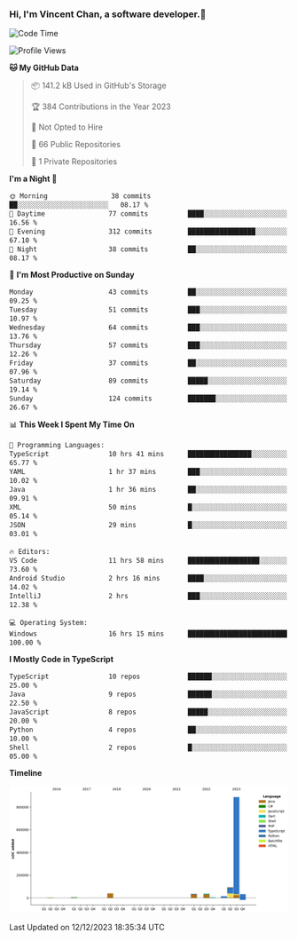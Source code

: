 ### Hi, I'm Vincent Chan, a software developer.👋

<!--
**hkvincent/hkvincent** is a ✨ _special_ ✨ repository because its `README.md` (this file) appears on your GitHub profile.

Here are some ideas to get you started:

- 🔭 I’m currently working on ...
- 🌱 I’m currently learning ...
- 👯 I’m looking to collaborate on ...
- 🤔 I’m looking for help with ...
- 💬 Ask me about ...
- 📫 How to reach me: ...
- 😄 Pronouns: ...
- ⚡ Fun fact: ...
-->
<!--START_SECTION:waka-->
![Code Time](http://img.shields.io/badge/Code%20Time-668%20hrs%2059%20mins-blue)

![Profile Views](http://img.shields.io/badge/Profile%20Views-0-blue)

**🐱 My GitHub Data** 

> 📦 141.2 kB Used in GitHub's Storage 
 > 
> 🏆 384 Contributions in the Year 2023
 > 
> 🚫 Not Opted to Hire
 > 
> 📜 66 Public Repositories 
 > 
> 🔑 1 Private Repositories 
 > 
**I'm a Night 🦉** 

```text
🌞 Morning                38 commits          ██░░░░░░░░░░░░░░░░░░░░░░░   08.17 % 
🌆 Daytime                77 commits          ████░░░░░░░░░░░░░░░░░░░░░   16.56 % 
🌃 Evening                312 commits         █████████████████░░░░░░░░   67.10 % 
🌙 Night                  38 commits          ██░░░░░░░░░░░░░░░░░░░░░░░   08.17 % 
```
📅 **I'm Most Productive on Sunday** 

```text
Monday                   43 commits          ██░░░░░░░░░░░░░░░░░░░░░░░   09.25 % 
Tuesday                  51 commits          ███░░░░░░░░░░░░░░░░░░░░░░   10.97 % 
Wednesday                64 commits          ███░░░░░░░░░░░░░░░░░░░░░░   13.76 % 
Thursday                 57 commits          ███░░░░░░░░░░░░░░░░░░░░░░   12.26 % 
Friday                   37 commits          ██░░░░░░░░░░░░░░░░░░░░░░░   07.96 % 
Saturday                 89 commits          █████░░░░░░░░░░░░░░░░░░░░   19.14 % 
Sunday                   124 commits         ███████░░░░░░░░░░░░░░░░░░   26.67 % 
```


📊 **This Week I Spent My Time On** 

```text
💬 Programming Languages: 
TypeScript               10 hrs 41 mins      ████████████████░░░░░░░░░   65.77 % 
YAML                     1 hr 37 mins        ███░░░░░░░░░░░░░░░░░░░░░░   10.02 % 
Java                     1 hr 36 mins        ██░░░░░░░░░░░░░░░░░░░░░░░   09.91 % 
XML                      50 mins             █░░░░░░░░░░░░░░░░░░░░░░░░   05.14 % 
JSON                     29 mins             █░░░░░░░░░░░░░░░░░░░░░░░░   03.01 % 

🔥 Editors: 
VS Code                  11 hrs 58 mins      ██████████████████░░░░░░░   73.60 % 
Android Studio           2 hrs 16 mins       ████░░░░░░░░░░░░░░░░░░░░░   14.02 % 
IntelliJ                 2 hrs               ███░░░░░░░░░░░░░░░░░░░░░░   12.38 % 

💻 Operating System: 
Windows                  16 hrs 15 mins      █████████████████████████   100.00 % 
```

**I Mostly Code in TypeScript** 

```text
TypeScript               10 repos            ██████░░░░░░░░░░░░░░░░░░░   25.00 % 
Java                     9 repos             ██████░░░░░░░░░░░░░░░░░░░   22.50 % 
JavaScript               8 repos             █████░░░░░░░░░░░░░░░░░░░░   20.00 % 
Python                   4 repos             ██░░░░░░░░░░░░░░░░░░░░░░░   10.00 % 
Shell                    2 repos             █░░░░░░░░░░░░░░░░░░░░░░░░   05.00 % 
```



**Timeline**

![Lines of Code chart](https://raw.githubusercontent.com/hkvincent/hkvincent/main/assets/bar_graph.png)


 Last Updated on 12/12/2023 18:35:34 UTC
<!--END_SECTION:waka-->
